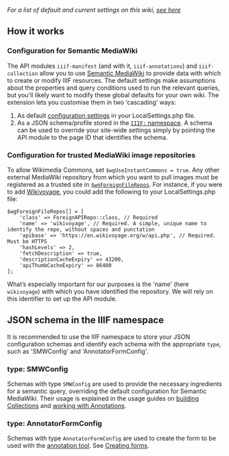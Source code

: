 _For a list of default and current settings on this wiki, [see here]({urlBase}/Special:IIIF/settings)_

## How it works

### Configuration for Semantic MediaWiki
The API modules `iiif-manifest` (and with it, `iiif-annotations`) and `iiif-collection` allow you to use [Semantic MediaWiki](https://www.semantic-mediawiki.org) to provide data with which to create or modify IIIF resources. The default settings make assumptions about the properties and query conditions used to run the relevant queries, but you'll likely want to modify these global defaults for your own wiki. The extension lets you customise them in two ‘cascading’ ways:

1. As default [configuration settings](https://www.mediawiki.org/wiki/Manual:Configuration_settings) in your LocalSettings.php file.
2. As a JSON schema/profile stored in the [`IIIF:` namespace]({urlBase}/Special:IIIF/namespace). A schema can be used to override your site-wide settings simply by pointing the API module to the page ID that identifies the schema.

### Configuration for trusted MediaWiki image repositories
To allow Wikimedia Commons, set `$wgUseInstantCommons = true`. Any other external MediaWiki repository from which you want to pull images must be registered as a trusted site in [`$wgForeignFileRepos`](https://www.mediawiki.org/wiki/Manual:$wgForeignFileRepos). For instance, if you were to add [Wikivoyage](https://en.wikivoyage.org/), you could add the following to your LocalSettings.php file:

```
$wgForeignFileRepos[] = [
	'class' => ForeignAPIRepo::class, // Required
	'name' => 'wikivoyage', // Required. A simple, unique name to identify the repo, without spaces and punctation
	'apibase' => 'https://en.wikivoyage.org/w/api.php', // Required. Must be HTTPS
	'hashLevels' => 2,
	'fetchDescription' => true, 
	'descriptionCacheExpiry' => 43200,
	'apiThumbCacheExpiry' => 86400
];
```

What’s especially important for our purposes is the 'name' (here `wikivoyage`) with which you have identified the repository. We will rely on this identifier to set up the API module.

## JSON schema in the IIIF namespace
It is recommended to use the IIIF namespace to store your JSON configuration schemas and identify each schema with the appropriate `type`, such as 'SMWConfig' and 'AnnotatorFormConfig'.
<!-- SemanticAnnotationsConfig should now be SMWConfig -->

### type: SMWConfig
Schemas with type `SMWConfig` are used to provide the necessary ingredients for a semantic query, overriding the default configuration for Semantic MediaWiki. Their usage is explained in the usage guides on [building Collections]({urlBase}/Special:IIIF/case-collections) and [working with Annotations]({urlBase}/Special:IIIF/case-smw-annotations).

### type: AnnotatorFormConfig
Schemas with type `AnnotatorFormConfig` are used to create the form to be used with the [annotation tool]({urlBase}/Special:IIIF/iiif-annotator). See [Creating forms]({urlBase}/Special:IIIF/iiif-annotator-form).
